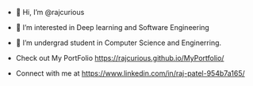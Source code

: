 - 👋 Hi, I’m @rajcurious
- 👀 I’m interested in Deep learning and Software Engineering
- 🌱 I’m undergrad student in Computer Science and Enginerring.

- Check out My PortFolio 
  https://rajcurious.github.io/MyPortfolio/
- Connect with me at
  https://www.linkedin.com/in/raj-patel-954b7a165/
  


<!---
rajcurious/rajcurious is a ✨ special ✨ repository because its `README.md` (this file) appears on your GitHub profile.
You can click the Preview link to take a look at your changes.
--->
